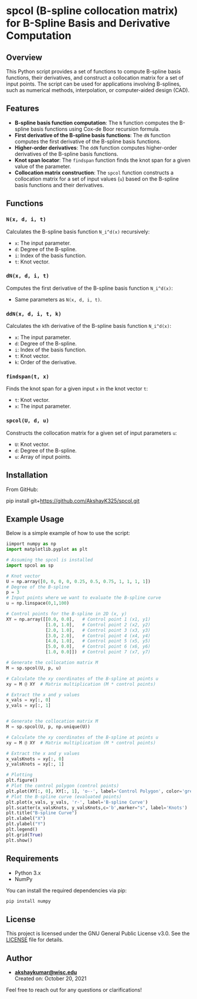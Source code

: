 # spcol (B-spline collocation matrix) for B-Spline Basis and Derivative Computation 

## Overview

This Python script provides a set of functions to compute B-spline basis functions, their derivatives, and construct a collocation matrix for a set of input points. The script can be used for applications involving B-splines, such as numerical methods, interpolation, or computer-aided design (CAD). 

## Features
- **B-spline basis function computation**: The `N` function computes the B-spline basis functions using Cox-de Boor recursion formula.
- **First derivative of the B-spline basis functions**: The `dN` function computes the first derivative of the B-spline basis functions.
- **Higher-order derivatives**: The `ddN` function computes higher-order derivatives of the B-spline basis functions.
- **Knot span locator**: The `findspan` function finds the knot span for a given value of the parameter.
- **Collocation matrix construction**: The `spcol` function constructs a collocation matrix for a set of input values (`u`) based on the B-spline basis functions and their derivatives.

## Functions

### `N(x, d, i, t)`
Calculates the B-spline basis function `N_i^d(x)` recursively:
- `x`: The input parameter.
- `d`: Degree of the B-spline.
- `i`: Index of the basis function.
- `t`: Knot vector.

### `dN(x, d, i, t)`
Computes the first derivative of the B-spline basis function `N_i^d(x)`:
- Same parameters as `N(x, d, i, t)`.

### `ddN(x, d, i, t, k)`
Calculates the `k`th derivative of the B-spline basis function `N_i^d(x)`:
- `x`: The input parameter.
- `d`: Degree of the B-spline.
- `i`: Index of the basis function.
- `t`: Knot vector.
- `k`: Order of the derivative.

### `findspan(t, x)`
Finds the knot span for a given input `x` in the knot vector `t`:
- `t`: Knot vector.
- `x`: The input parameter.

### `spcol(U, d, u)`
Constructs the collocation matrix for a given set of input parameters `u`:
- `U`: Knot vector.
- `d`: Degree of the B-spline.
- `u`: Array of input points.

## Installation

From GitHub:

pip install git+https://github.com/AkshayK325/spcol.git

## Example Usage

Below is a simple example of how to use the script:

```python
iimport numpy as np
import matplotlib.pyplot as plt

# Assuming the spcol is installed
import spcol as sp

# Knot vector
U = np.array([0, 0, 0, 0, 0.25, 0.5, 0.75, 1, 1, 1, 1])
# Degree of the B-spline
p = 3
# Input points where we want to evaluate the B-spline curve
u = np.linspace(0,1,100)

# Control points for the B-spline in 2D (x, y)
XY = np.array([[0.0, 0.0],   # Control point 1 (x1, y1)
               [1.0, 1.0],   # Control point 2 (x2, y2)
               [2.0, 1.0],   # Control point 3 (x3, y3)
               [3.0, 2.0],   # Control point 4 (x4, y4)
               [4.0, 1.0],   # Control point 5 (x5, y5)
               [5.0, 0.0],   # Control point 6 (x6, y6)
               [1.0, 0.0]])  # Control point 7 (x7, y7)

# Generate the collocation matrix M
M = sp.spcol(U, p, u)

# Calculate the xy coordinates of the B-spline at points u
xy = M @ XY  # Matrix multiplication (M * control points)

# Extract the x and y values
x_vals = xy[:, 0]
y_vals = xy[:, 1]


# Generate the collocation matrix M
M = sp.spcol(U, p, np.unique(U))

# Calculate the xy coordinates of the B-spline at points u
xy = M @ XY  # Matrix multiplication (M * control points)

# Extract the x and y values
x_valsKnots = xy[:, 0]
y_valsKnots = xy[:, 1]

# Plotting
plt.figure()
# Plot the control polygon (control points)
plt.plot(XY[:, 0], XY[:, 1], 'o--', label='Control Polygon', color='grey')
# Plot the B-spline curve (evaluated points)
plt.plot(x_vals, y_vals, 'r-', label='B-spline Curve')
plt.scatter(x_valsKnots, y_valsKnots,c='b',marker="s", label='Knots')
plt.title("B-spline Curve")
plt.xlabel("X")
plt.ylabel("Y")
plt.legend()
plt.grid(True)
plt.show()
```

## Requirements

- Python 3.x
- NumPy

You can install the required dependencies via pip:

```bash
pip install numpy
```

## License
This project is licensed under the GNU General Public License v3.0. See the [LICENSE](LICENSE) file for details.

## Author

- **akshaykumar@wisc.edu**  
  Created on: October 20, 2021
  
Feel free to reach out for any questions or clarifications!

